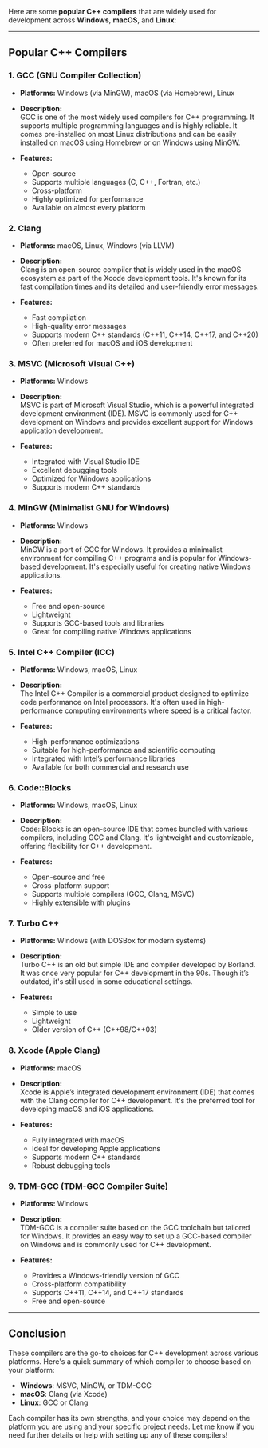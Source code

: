 Here are some **popular C++ compilers** that are widely used for development across **Windows**, **macOS**, and **Linux**:

---

## **Popular C++ Compilers**

### **1. GCC (GNU Compiler Collection)**  
- **Platforms:** Windows (via MinGW), macOS (via Homebrew), Linux
- **Description:**  
   GCC is one of the most widely used compilers for C++ programming. It supports multiple programming languages and is highly reliable. It comes pre-installed on most Linux distributions and can be easily installed on macOS using Homebrew or on Windows using MinGW.

- **Features:**
  - Open-source
  - Supports multiple languages (C, C++, Fortran, etc.)
  - Cross-platform
  - Highly optimized for performance
  - Available on almost every platform

### **2. Clang**
- **Platforms:** macOS, Linux, Windows (via LLVM)
- **Description:**  
   Clang is an open-source compiler that is widely used in the macOS ecosystem as part of the Xcode development tools. It's known for its fast compilation times and its detailed and user-friendly error messages.

- **Features:**
  - Fast compilation
  - High-quality error messages
  - Supports modern C++ standards (C++11, C++14, C++17, and C++20)
  - Often preferred for macOS and iOS development
  
### **3. MSVC (Microsoft Visual C++)**
- **Platforms:** Windows
- **Description:**  
   MSVC is part of Microsoft Visual Studio, which is a powerful integrated development environment (IDE). MSVC is commonly used for C++ development on Windows and provides excellent support for Windows application development.

- **Features:**
  - Integrated with Visual Studio IDE
  - Excellent debugging tools
  - Optimized for Windows applications
  - Supports modern C++ standards

### **4. MinGW (Minimalist GNU for Windows)**
- **Platforms:** Windows
- **Description:**  
   MinGW is a port of GCC for Windows. It provides a minimalist environment for compiling C++ programs and is popular for Windows-based development. It's especially useful for creating native Windows applications.

- **Features:**
  - Free and open-source
  - Lightweight
  - Supports GCC-based tools and libraries
  - Great for compiling native Windows applications

### **5. Intel C++ Compiler (ICC)**
- **Platforms:** Windows, macOS, Linux
- **Description:**  
   The Intel C++ Compiler is a commercial product designed to optimize code performance on Intel processors. It's often used in high-performance computing environments where speed is a critical factor.

- **Features:**
  - High-performance optimizations
  - Suitable for high-performance and scientific computing
  - Integrated with Intel’s performance libraries
  - Available for both commercial and research use

### **6. Code::Blocks**
- **Platforms:** Windows, macOS, Linux
- **Description:**  
   Code::Blocks is an open-source IDE that comes bundled with various compilers, including GCC and Clang. It's lightweight and customizable, offering flexibility for C++ development.

- **Features:**
  - Open-source and free
  - Cross-platform support
  - Supports multiple compilers (GCC, Clang, MSVC)
  - Highly extensible with plugins

### **7. Turbo C++**
- **Platforms:** Windows (with DOSBox for modern systems)
- **Description:**  
   Turbo C++ is an old but simple IDE and compiler developed by Borland. It was once very popular for C++ development in the 90s. Though it’s outdated, it's still used in some educational settings.

- **Features:**
  - Simple to use
  - Lightweight
  - Older version of C++ (C++98/C++03)

### **8. Xcode (Apple Clang)**
- **Platforms:** macOS
- **Description:**  
   Xcode is Apple’s integrated development environment (IDE) that comes with the Clang compiler for C++ development. It's the preferred tool for developing macOS and iOS applications.

- **Features:**
  - Fully integrated with macOS
  - Ideal for developing Apple applications
  - Supports modern C++ standards
  - Robust debugging tools
  
### **9. TDM-GCC (TDM-GCC Compiler Suite)**
- **Platforms:** Windows
- **Description:**  
   TDM-GCC is a compiler suite based on the GCC toolchain but tailored for Windows. It provides an easy way to set up a GCC-based compiler on Windows and is commonly used for C++ development.

- **Features:**
  - Provides a Windows-friendly version of GCC
  - Cross-platform compatibility
  - Supports C++11, C++14, and C++17 standards
  - Free and open-source
  
---

## **Conclusion**

These compilers are the go-to choices for C++ development across various platforms. Here's a quick summary of which compiler to choose based on your platform:

- **Windows**: MSVC, MinGW, or TDM-GCC
- **macOS**: Clang (via Xcode)
- **Linux**: GCC or Clang

Each compiler has its own strengths, and your choice may depend on the platform you are using and your specific project needs. Let me know if you need further details or help with setting up any of these compilers!
